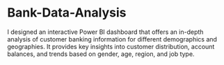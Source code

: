 # Bank-Data-Analysis
I designed an interactive Power BI dashboard that offers an in-depth analysis of customer banking information for different demographics and geographies. It provides key insights into customer distribution, account balances, and trends based on gender, age, region, and job type.
